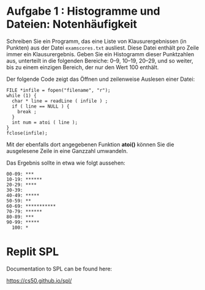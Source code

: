 # Aufgabe 1 : Histogramme und Dateien: Notenhäufigkeit
Schreiben Sie ein Programm, das eine Liste von Klausurergebnissen (in Punkten) aus der Datei `examscores.txt` ausliest. Diese Datei enthält pro Zeile immer ein Klausurergebnis. Geben Sie ein Histogramm dieser Punktzahlen aus, unterteilt in die folgenden Bereiche: 0–9, 10–19, 20–29, und so weiter, bis zu einem einzigen Bereich, der nur den Wert 100 enthält.

Der folgende Code zeigt das Öffnen und zeilenweise Auslesen einer Datei:

    FILE *infile = fopen("filename", "r");
    while (1) {
      char * line = readLine ( infile ) ;
      if ( line == NULL ) {
        break ;
      }
      int num = atoi ( line );
    }
    fclose(infile);

Mit der ebenfalls dort angegebenen Funktion **atoi()** können Sie die ausgelesene Zeile in eine Ganzzahl umwandeln.

Das Ergebnis sollte in etwa wie folgt aussehen:

    00-09: ***
    10-19: ******
    20-29: ****
    30-39: 
    40-49: *****
    50-59: **
    60-69: ***********
    70-79: ******
    80-89: ***
    90-99: *****
      100: *

# Replit SPL

Documentation to SPL can be found here:

https://cs50.github.io/spl/

